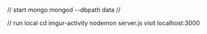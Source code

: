 
// start mongo
mongod --dbpath data // <path to data directory>

// run local
cd imgur-activity
nodemon server.js
visit localhost:3000